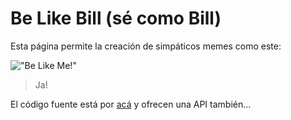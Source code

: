 # Be Like Bill (sé como Bill)

Esta página permite la creación de simpáticos memes como este:

!["Be Like Me!"](/data/MB_be.jpg)

> Ja!

El código fuente está por [acá](https://github.com/gautamkrishnar/Be-Like-Bill) y ofrecen una API también...
